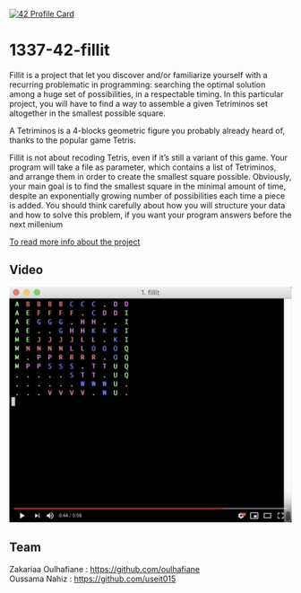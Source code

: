 [![42 Profile Card](https://1337-readme-xi.vercel.app/api/profile?cursus=42cursus&login=zoulhafi)](https://github.com/mohouyizme/1337-readme)
# 1337-42-fillit
Fillit is a project that let you discover and/or familiarize yourself with a recurring problematic in programming: searching the optimal solution among a huge set of possibilities, in a respectable timing. In this particular project, you will have to find a way to assemble a given Tetriminos set altogether in the smallest possible square.

A Tetriminos is a 4-blocks geometric figure you probably already heard of, thanks to
the popular game Tetris.

Fillit is not about recoding Tetris, even if it’s still a variant of this game. Your program will take a file as parameter, which contains a list of Tetriminos, and arrange them
in order to create the smallest square possible.
Obviously, your main goal is to find the smallest square in the minimal amount of time,
despite an exponentially growing number of possibilities each time a piece is added.
You should think carefully about how you will structure your data and how to solve
this problem, if you want your program answers before the next millenium

[To read more info about the project](https://github.com/oulhafiane/1337-42-fillit/blob/master/resources/fillit.en.pdf)

## Video
[![1337-42-Fillit](https://github.com/oulhafiane/1337-42-fillit/blob/master/resources/youtube.png?raw=true)](https://youtu.be/LpdmOIt1mhw)

## Team
Zakariaa Oulhafiane : https://github.com/oulhafiane  
Oussama Nahiz : https://github.com/useit015
